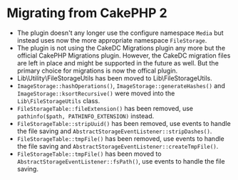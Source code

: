 Migrating from CakePHP 2
========================

* The plugin doesn't any longer use the configure namespace `Media` but instead uses now the more appropriate namespace `FileStorage`.
* The plugin is not using the CakeDC Migrations plugin any more but the official CakePHP Migrations plugin. However, the CakeDC migration files are left in place and might be supported in the future as well. But the primary choice for migrations is now the offical plugin.
* Lib\Utility\FileStorageUtils has been moved to Lib\FileStorageUtils.
* `ImageStorage::hashOperations()`, `ImageStorage::generateHashes()` and `ImageStorage::ksortRecursive()` were moved into the `Lib\FileStorageUtils` class.
* `FileStorageTable::fileExtension()` has been removed, use `pathinfo($path, PATHINFO_EXTENSION)` instead.
* `FileStorageTable::stripUuid()` has been removed, use events to handle the file saving and `AbstractStorageEventListener::stripDashes()`.
* `FileStorageTable::tmpFile()` has been removed, use events to handle the file saving and `AbstractStorageEventListener::createTmpFile()`.
* `FileStorageTable::tmpFile()` has been moved to `AbstractStorageEventListener::fsPath()`, use events to handle the file saving.